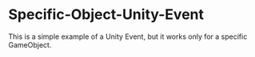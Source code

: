 # Specific-Object-Unity-Event
 This is a simple example of a Unity Event, but it works only for a specific GameObject.
